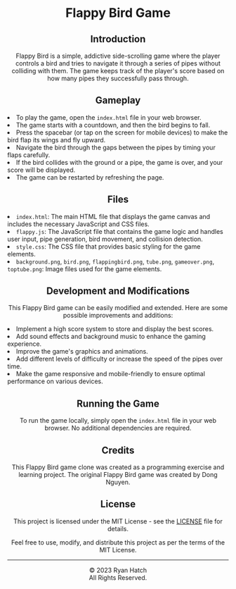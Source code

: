 <!DOCTYPE html>
<html lang="en">

<head>
  <meta charset="UTF-8">
  <meta name="viewport" content="width=device-width, initial-scale=1.0">
</head>

<body>
  <h1 align="center">Flappy Bird Game</h1>

  <h2 align="center">Introduction</h2>
  <p align="center">
    Flappy Bird is a simple, addictive side-scrolling game where the player controls a bird and tries to navigate it through a
    series of pipes without colliding with them. The game keeps track of the player's score based on how many pipes they
    successfully pass through.
  </p>

  <h2 align="center">Gameplay</h2>
<!--   <ul align="center"> -->
    <li>To play the game, open the <code>index.html</code> file in your web browser.</li>
    <li>The game starts with a countdown, and then the bird begins to fall.</li>
    <li>Press the spacebar (or tap on the screen for mobile devices) to make the bird flap its wings and fly upward.</li>
    <li>Navigate the bird through the gaps between the pipes by timing your flaps carefully.</li>
    <li>If the bird collides with the ground or a pipe, the game is over, and your score will be displayed.</li>
    <li>The game can be restarted by refreshing the page.</li>
  </ul>

  <h2 align="center">Files</h2>
<!--   <ul align="center"> -->
    <li><code>index.html</code>: The main HTML file that displays the game canvas and includes the necessary JavaScript and CSS
      files.</li>
    <li><code>flappy.js</code>: The JavaScript file that contains the game logic and handles user input, pipe generation, bird
      movement, and collision detection.</li>
    <li><code>style.css</code>: The CSS file that provides basic styling for the game elements.</li>
    <li><code>background.png</code>, <code>bird.png</code>, <code>flappingbird.png</code>, <code>tube.png</code>, <code>gameover.png</code>,
      <code>toptube.png</code>: Image files used for the game elements.</li>
  </ul>

  <h2 align="center">Development and Modifications</h2>
  <p align="center">
    This Flappy Bird game can be easily modified and extended. Here are some possible improvements and additions:
  </p>
<!--   <ul align="center"> -->
    <li>Implement a high score system to store and display the best scores.</li>
    <li>Add sound effects and background music to enhance the gaming experience.</li>
    <li>Improve the game's graphics and animations.</li>
    <li>Add different levels of difficulty or increase the speed of the pipes over time.</li>
    <li>Make the game responsive and mobile-friendly to ensure optimal performance on various devices.</li>
  </ul>

  <h2 align="center">Running the Game</h2>
  <p align="center">
    To run the game locally, simply open the <code>index.html</code> file in your web browser. No additional dependencies are
    required.
  </p>

  <h2 align="center">Credits</h2>
  <p align="center">
    This Flappy Bird game clone was created as a programming exercise and learning project. The original Flappy Bird game was
    created by Dong Nguyen.
  </p>

  <h2 align="center">License</h2>
  <p align="center">
    This project is licensed under the MIT License - see the <a href="LICENSE">LICENSE</a> file for details.
  </p>
  <p align="center">
    Feel free to use, modify, and distribute this project as per the terms of the MIT License.
  </p>

  <hr>
  <p align="center">
    &copy; 2023 Ryan Hatch
    <br>
    All Rights Reserved.
  </p>
</body>

</html>
